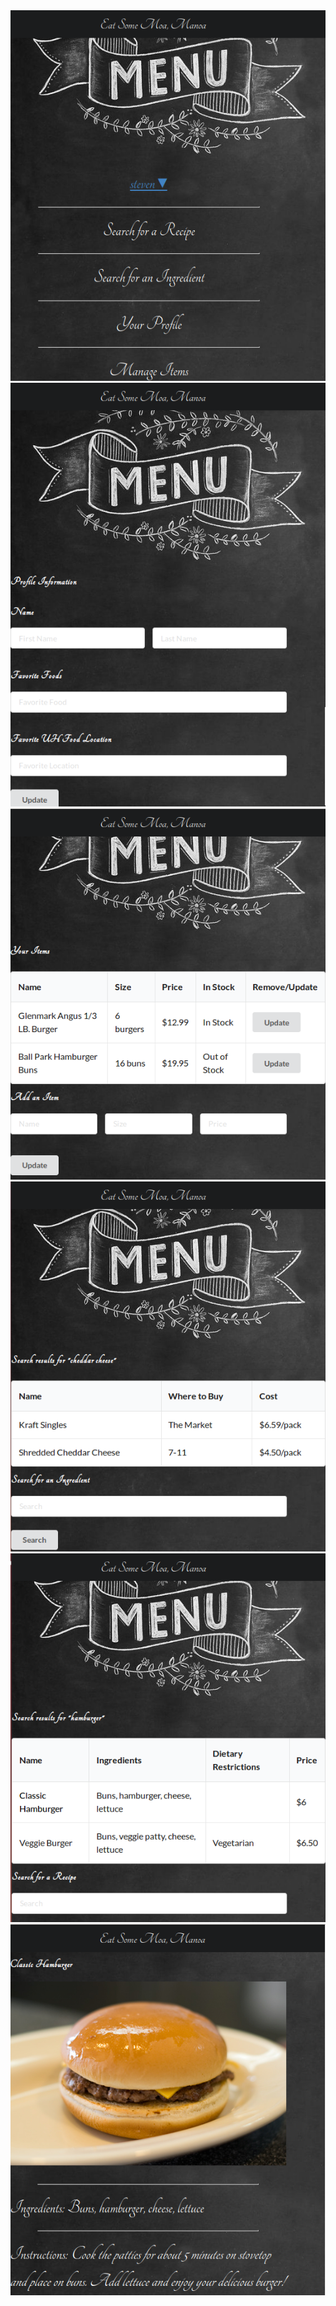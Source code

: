 
<img src="https://github.com/Steven-Braun/toastermockup/blob/master/doc/menu.png" width="600">
<img src="https://github.com/Steven-Braun/toastermockup/blob/master/doc/profile.png" width="600">
<img src="https://github.com/Steven-Braun/toastermockup/blob/master/doc/items.png" width="600">
<img src="https://github.com/Steven-Braun/toastermockup/blob/master/doc/ingredient.png" width="600">
<img src="https://github.com/Steven-Braun/toastermockup/blob/master/doc/recipes.png" width="600">
<img src="https://github.com/Steven-Braun/toastermockup/blob/master/doc/hamburger.png" width="600">

